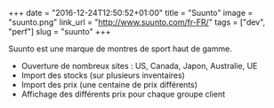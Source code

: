 +++
date = "2016-12-24T12:50:52+01:00"
title = "Suunto"
image = "suunto.png"
link_url = "http://www.suunto.com/fr-FR/"
tags = ["dev", "perf"]
slug = "suunto"
+++

Suunto est une marque de montres de sport haut de gamme.

- Ouverture de nombreux sites : US, Canada, Japon, Australie, UE
- Import des stocks (sur plusieurs inventaires)
- Import des prix (une centaine de prix différents)
- Affichage des différents prix pour chaque groupe client
